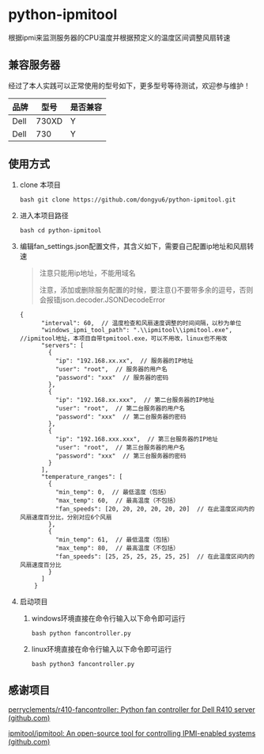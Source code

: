 # python-ipmitool

根据ipmi来监测服务器的CPU温度并根据预定义的温度区间调整风扇转速

## 兼容服务器

经过了本人实践可以正常使用的型号如下，更多型号等待测试，欢迎参与维护！

| 品牌   | 型号    | 是否兼容 |
|------|-------|------|
| Dell | 730XD | Y    |
| Dell | 730   | Y    |

## 使用方式

1. clone 本项目

    `bash git clone https://github.com/dongyu6/python-ipmitool.git `
2. 进入本项目路径

    `bash cd python-ipmitool `
3. 编辑fan\_settings.json配置文件，其含义如下，需要自己配置ip地址和风扇转速

    > 注意只能用ip地址，不能用域名
    >
    > 注意，添加或删除服务配置的时候，要注意{}不要带多余的逗号，否则会报错json.decoder.JSONDecodeError
    >

    ```
    {
          "interval": 60,  // 温度检查和风扇速度调整的时间间隔，以秒为单位
          "windows_ipmi_tool_path": ".\\ipmitool\\ipmitool.exe", //ipmitool地址，本项目自带tpmitool.exe，可以不用改，linux也不用改
          "servers": [
            {
              "ip": "192.168.xx.xx",  // 服务器的IP地址
              "user": "root",  // 服务器的用户名
              "password": "xxx"  // 服务器的密码
            },
            {
              "ip": "192.168.xx.xxx",  // 第二台服务器的IP地址
              "user": "root",  // 第二台服务器的用户名
              "password": "xxx"  // 第二台服务器的密码
            },
            {
              "ip": "192.168.xxx.xxx",  // 第三台服务器的IP地址
              "user": "root",  // 第三台服务器的用户名
              "password": "xxx"  // 第三台服务器的密码
            }
          ],
          "temperature_ranges": [
            {
              "min_temp": 0,  // 最低温度（包括）
              "max_temp": 60,  // 最高温度（不包括）
              "fan_speeds": [20, 20, 20, 20, 20, 20]  // 在此温度区间内的风扇速度百分比，分别对应6个风扇
            },
            {
              "min_temp": 61,  // 最低温度（包括）
              "max_temp": 80,  // 最高温度（不包括）
              "fan_speeds": [25, 25, 25, 25, 25, 25]  // 在此温度区间内的风扇速度百分比
            }
          ]
        }
    ```
4. 启动项目

    1. windows环境直接在命令行输入以下命令即可运行

        `bash python fancontroller.py `
    2. linux环境直接在命令行输入以下命令即可运行

        `bash python3 fancontroller.py `

## 感谢项目

[perryclements/r410-fancontroller: Python fan controller for Dell R410 server (github.com)](https://github.com/perryclements/r410-fancontroller)

[ipmitool/ipmitool: An open-source tool for controlling IPMI-enabled systems (github.com)](https://github.com/ipmitool/ipmitool)